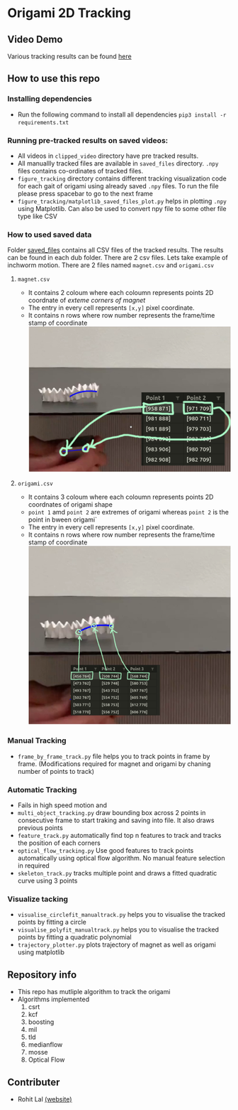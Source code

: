 # Origami 2D Tracking 

## Video Demo

Various tracking results can be found [here](https://drive.google.com/drive/u/1/folders/1GapJK3oWHEMn0Bm4omrbM7fQUOPg2TjE)

## How to use this repo

### Installing dependencies

- Run the following command to install all dependencies `pip3 install -r requirements.txt`

### Running pre-tracked results on saved videos:

- All videos in `clipped_video` directory have pre tracked results.
- All manuallly tracked files are available in `saved_files` directory. `.npy` files contains co-ordinates of tracked files.
- `figure_tracking` directory contains different tracking visualization code for each gait of origami using already saved `.npy` files. To run the file please press spacebar to go to the next frame
- `figure_tracking/matplotlib_saved_files_plot.py` helps in plotting `.npy` using Matplotlib. Can also be used to convert npy file to some other file type like CSV

### How to used saved data

Folder [saved_files](saved_files) contains all CSV files of the tracked results. The results can be found in each dub folder. There are 2 csv files. Lets take example of inchworm motion. There are 2 files named `magnet.csv` and `origami.csv`

1. `magnet.csv`

    - It contains 2 coloum where each coloumn represents points 2D coordnate of *exteme corners of magnet*
    - The entry in every cell represents `[x,y]` pixel coordinate.
    - It contains n rows where row number represents the frame/time stamp of coordinate
    ![image](img/magnet.png)

2. `origami.csv`

      - It contains 3 coloum where each coloumn represents points 2D coordnates of origami shape
      - `point 1` amd `point 2` are extremes of origami whereas `point 2` is the point in bween origami`
      - The entry in every cell represents `[x,y]` pixel coordinate.
      - It contains n rows where row number represents the frame/time stamp of coordinate
    ![image](img/origami.png)

### Manual Tracking

- `frame_by_frame_track.py` file helps you to track points in frame by frame. (Modifications required for magnet and origami by chaning number of points to track)

### Automatic Tracking

- Fails in high speed motion and 
- `multi_object_tracking.py` draw bounding box across 2 points in consecutive frame to start traking and saving into file. It also draws previous points
- `feature_track.py` automatically find top n features to track and tracks the position of each corners
- `optical_flow_tracking.py` Use good features to track points automatically using optical flow algorithm. No manual feature selection in required
- `skeleton_track.py` tracks multiple point and draws a fitted quadratic curve using 3 points

### Visualize tacking

- `visualise_circlefit_manualtrack.py` helps you to visualise the tracked points by fitting a circle
- `visualise_polyfit_manualtrack.py` helps you to visualise the tracked points by fitting a quadratic polynomial
- `trajectory_plotter.py` plots trajectory of magnet as well as origami using matplotlib

## Repository info

- This repo has mutliple algorithm to track the origami
- Algorithms implemented
    1. csrt
    2. kcf
    3. boosting
    4. mil
    5. tld
    6. medianflow
    7. mosse
    8. Optical Flow

## Contributer

- Rohit Lal  [(website)](https://take2rohit.github.io/)